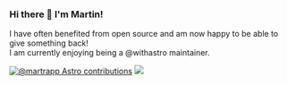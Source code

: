 ### Hi there 👋 I'm Martin!
I have often benefited from open source and am now happy to be able to give something back!\
I am currently enjoying being a @withastro maintainer.

[![@martrapp Astro contributions](https://astro.badg.es/v1/contributor/martrapp.svg)](https://astro.badg.es/v1/contributor/martrapp/)
![](https://github-readme-stats.vercel.app/api?username=martrapp&show_icons=true&theme=dark)

